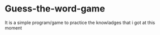 # Guess-the-word-game
It is a simple program/game to practice the knowladges that i got at this moment
